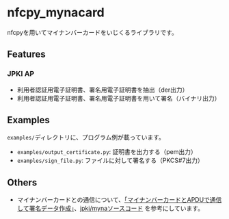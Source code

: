 # nfcpy_mynacard
nfcpyを用いてマイナンバーカードをいじくるライブラリです。

## Features
### JPKI AP
* 利用者認証用電子証明書、署名用電子証明書を抽出（der出力）
* 利用者認証用電子証明書、署名用電子証明書を用いて署名（バイナリ出力）

## Examples
`examples/`ディレクトリに、プログラム例が載っています。
* `examples/output_certificate.py`: 証明書を出力する（pem出力）
* `examples/sign_file.py`: ファイルに対して署名する（PKCS#7出力）

## Others
* マイナンバーカードとの通信について、[「マイナンバーカードとAPDUで通信して署名データ作成」](https://tex2e.github.io/blog/protocol/jpki-mynumbercard-with-apdu)、[jpki/mynaソースコード](https://github.com/jpki/myna) を参考にしています。
